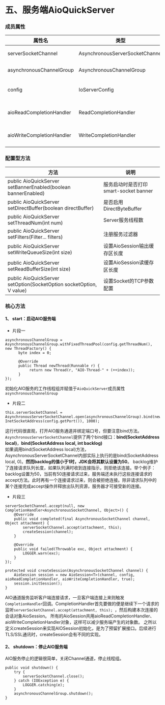 五、服务端AioQuickServer
===

### 成员属性

| 属性名  | 类型 | 说明 |
|  ----  | ----| -----|
| serverSocketChannel|AsynchronousServerSocketChannel|JDK提供的AIO服务端核心类|
|asynchronousChannelGroup|AsynchronousChannelGroup|JDK为AIO提供的线程池服务|
|config|IoServerConfig|存储AioQuickServer服务配置项|
|aioReadCompletionHandler|ReadCompletionHandler|smart-socket提供的IO读回调处理类|
|aioWriteCompletionHandler|WriteCompletionHandler|smart-socket提供的IO写回调处理类|

### 配置型方法
| 方法 | 说明 |
|---|----|
|public AioQuickServer<T> setBannerEnabled(boolean bannerEnabled)|服务启动时是否打印smart-socket banner|
|public AioQuickServer<T> setDirectBuffer(boolean directBuffer)|是否启用DirectByteBuffer|
|public AioQuickServer<T> setThreadNum(int num)|Server服务线程数|
|public AioQuickServer<T> setFilters(Filter<T>... filters)|注册服务过滤器|
|public AioQuickServer<T> setWriteQueueSize(int size)|设置AioSession输出缓存区长度|
|public AioQuickServer<T> setReadBufferSize(int size)|设置AioSession读缓存区长度|
|public <V> AioQuickServer<T> setOption(SocketOption<V> socketOption, V value)|设置Socket的TCP参数配置|


### 核心方法
#### 1、 start：启动AIO服务端
- 片段一
```
asynchronousChannelGroup = AsynchronousChannelGroup.withFixedThreadPool(config.getThreadNum(), new ThreadFactory() {
      byte index = 0;

      @Override
      public Thread newThread(Runnable r) {
           return new Thread(r, "AIO-Thread-" + (++index));
      }
});
```
初始化AIO服务的工作线程组并赋值于`AioQuickServer`成员属性`asynchronousChannelGroup`
- 片段二
```
this.serverSocketChannel = AsynchronousServerSocketChannel.open(asynchronousChannelGroup).bind(new InetSocketAddress(config.getPort()), 1000);
```
这行代码很直观，打开AIO服务通道并绑定端口号，但要注意bind方法。    
`AsynchronousServerSocketChannel`提供了两个bind接口：**bind(SocketAddress local)**，**bind(SocketAddress local, int backlog)**    
如果调用bind(SocketAddress local)方法，AsynchronousServerSocketChannel内部实际上执行的是bind(SocketAddress local, 0)。**然而backlog的值小于1时，JDK会将其默认设置为50**。
backlog维护了连接请求队列长度，如果队列满时收到连接指示，则拒绝该连接。举个例子：backlog设置为50，当前有50连接请求过来，服务端还未执行这些连接请求的accept方法。此时再有一个连接请求过来，则会被拒绝连接。除非请求队列中的某个连接完成accept操作并释放出队列资源，服务器才可接受新的连接。
- 片段三

```
serverSocketChannel.accept(null, new CompletionHandler<AsynchronousSocketChannel, Object>() {
    @Override
    public void completed(final AsynchronousSocketChannel channel, Object attachment) {
        serverSocketChannel.accept(attachment, this);
        createSession(channel);
    }

    @Override
    public void failed(Throwable exc, Object attachment) {
        LOGGER.warn(exc);
    }
});

protected void createSession(AsynchronousSocketChannel channel) {
    AioSession session = new AioSession<T>(channel, config, aioReadCompletionHandler, aioWriteCompletionHandler, true);
    session.initSession();
}
```
AIO通道服务监听客户端连接请求，一旦客户端连接上来则触发`CompletionHandler`回调。CompletionHandler首先要做的便是继续下一个请求的监听`serverSocketChannel.accept(attachment, this); `，然后构建本次连接的会话对象AioSession。
所有的AioSession共用aioReadCompletionHandler、aioWriteCompletionHandler对象，这样可以减少服务端产生的对象数。
之所以定义createSession来实现AIOSession初始化，是为了预留扩展接口。后续进行TLS/SSL通讯时，createSession会有不同的实现。
#### 2、 shutdown：停止AIO服务端
AIO服务停止的逻辑很简单，关闭Channel通道，停止线程组。
```
public void shutdown() {
    try {
        serverSocketChannel.close();
    } catch (IOException e) {
        LOGGER.catching(e);
    }
    asynchronousChannelGroup.shutdown();
}
```


